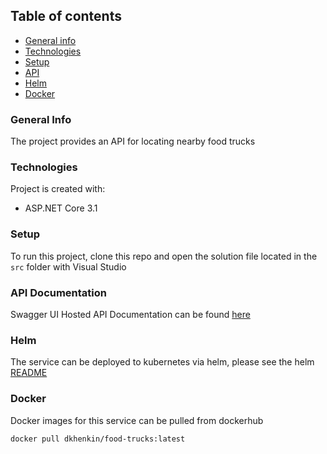 ## Table of contents
* [General info](#general-info)
* [Technologies](#technologies)
* [Setup](#setup)
* [API](#api-documentation)
* [Helm](#helm)
* [Docker](#docker)

### General Info
The project provides an API for locating nearby food trucks
	
### Technologies
Project is created with:
* ASP.NET Core 3.1

### Setup
To run this project, clone this repo and open the solution file located in the `src` folder with Visual Studio

### API Documentation
Swagger UI Hosted API Documentation can be found [here](https://spareo.github.io/food-truck/#/)

### Helm
The service can be deployed to kubernetes via helm, please see the helm [README](helm/README.md)

### Docker
Docker images for this service can be pulled from dockerhub
```
docker pull dkhenkin/food-trucks:latest
```